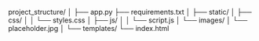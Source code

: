 project_structure/
│
├── app.py
├── requirements.txt
│
├── static/
│   ├── css/
│   │   └── styles.css
│   ├── js/
│   │   └── script.js
│   └── images/
│       └── placeholder.jpg
│
└── templates/
    └── index.html
